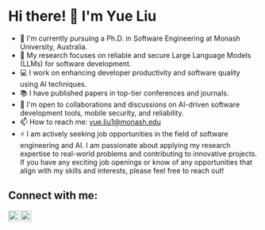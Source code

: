 # Hi there! 👋 I'm Yue Liu

- 🔭 I'm currently pursuing a Ph.D. in Software Engineering at Monash University, Australia.
- 🌱 My research focuses on reliable and secure Large Language Models (LLMs) for software development.
- 💻 I work on enhancing developer productivity and software quality using AI techniques.
- 📚 I have published papers in top-tier conferences and journals.
- 🤝 I'm open to collaborations and discussions on AI-driven software development tools, mobile security, and reliability.
- 📫 How to reach me: yue.liu1@monash.edu
- ⚡ I am actively seeking job opportunities in the field of software engineering and AI. I am passionate about applying my research expertise to real-world problems and contributing to innovative projects. If you have any exciting job openings or know of any opportunities that align with my skills and interests, please feel free to reach out!


## Connect with me:
[<img align="left" alt="Yue Liu | LinkedIn" width="22px" src="https://cdn.jsdelivr.net/npm/simple-icons@v3/icons/linkedin.svg" />][linkedin]
[<img align="left" alt="Yue Liu | Google Scholar" width="22px" src="https://cdn.jsdelivr.net/npm/simple-icons@v3/icons/googlescholar.svg" />][googlescholar]

[linkedin]: https://www.linkedin.com/in/yue-liu-49305a25b/
[googlescholar]: https://scholar.google.com/citations?user=waVL0PgAAAAJ
